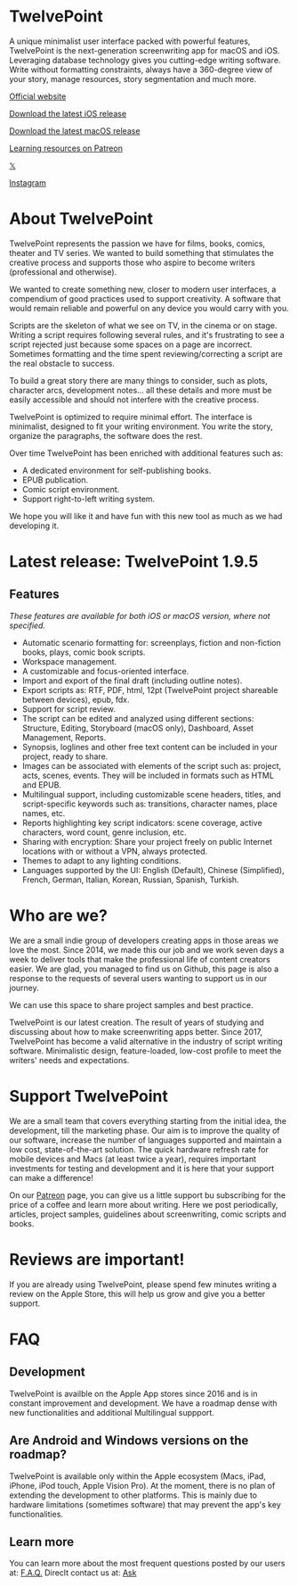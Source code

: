 # TwelvePoint
A unique minimalist user interface packed with powerful features, TwelvePoint is the next-generation screenwriting app for macOS and iOS.
Leveraging database technology gives you cutting-edge writing software.
Write without formatting constraints, always have a 360-degree view of your story, manage resources, story segmentation and much more.

[Official website](https://www.twelvept.com)

[Download the latest iOS release](https://apps.apple.com/lu/app/apple-store/id1124123665?pt=1462392&ct=WBHPM&mt=8)

[Download the latest macOS release](https://apps.apple.com/lu/app/apple-store/id1191200443?pt=1462392&ct=WBHPD&mt=8)

[Learning resources on Patreon](https://www.patreon.com/twelvepoint)

[𝕏](https://twitter.com/twelvepointapp)

[Instagram](https://www.instagram.com/twelvepointapp)

# About TwelvePoint
TwelvePoint represents the passion we have for films, books, comics, theater and TV series. We wanted to build something that stimulates the creative process and supports those who aspire to become writers (professional and otherwise).

We wanted to create something new, closer to modern user interfaces, a compendium of good practices used to support creativity. A software that would remain reliable and powerful on any device you would carry with you.

Scripts are the skeleton of what we see on TV, in the cinema or on stage. Writing a script requires following several rules, and it's frustrating to see a script rejected just because some spaces on a page are incorrect. Sometimes formatting and the time spent reviewing/correcting a script are the real obstacle to success.

To build a great story there are many things to consider, such as plots, character arcs, development notes… all these details and more must be easily accessible and should not interfere with the creative process.

TwelvePoint is optimized to require minimal effort. The interface is minimalist, designed to fit your writing environment.
You write the story, organize the paragraphs, the software does the rest.

Over time TwelvePoint has been enriched with additional features such as:
- A dedicated environment for self-publishing books.
- EPUB publication.
- Comic script environment.
- Support right-to-left writing system.
  
We hope you will like it and have fun with this new tool as much as we had developing it.

# Latest release: TwelvePoint 1.9.5

## Features
*These features are available for both iOS or macOS version, where not specified.*

* Automatic scenario formatting for: screenplays, fiction and non-fiction books, plays, comic book scripts.
* Workspace management.
* A customizable and focus-oriented interface.
* Import and export of the final draft (including outline notes).
* Export scripts as: RTF, PDF, html, 12pt (TwelvePoint project shareable between devices), epub, fdx.
* Support for script review.
* The script can be edited and analyzed using different sections: Structure, Editing, Storyboard (macOS only), Dashboard, Asset Management, Reports.
* Synopsis, loglines and other free text content can be included in your project, ready to share.
* Images can be associated with elements of the script such as: project, acts, scenes, events. They will be included in formats such as HTML and EPUB.
* Multilingual support, including customizable scene headers, titles, and script-specific keywords such as: transitions, character names, place names, etc.
* Reports highlighting key script indicators: scene coverage, active characters, word count, genre inclusion, etc.
* Sharing with encryption: Share your project freely on public Internet locations with or without a VPN, always protected.
* Themes to adapt to any lighting conditions.
* Languages supported by the UI: English (Default), Chinese (Simplified), French, German, Italian, Korean, Russian, Spanish, Turkish. 

# Who are we?

We are a small indie group of developers creating apps in those areas we love the most. Since 2014, we made this our job and we work seven days a week to deliver tools that make the professional life of content creators easier. We are glad, you managed to find us on Github, this page is also a response to the requests of several users wanting to support us in our journey.

We can use this space to share project samples and best practice.

TwelvePoint is our latest creation. The result of years of studying and discussing about how to make screenwriting apps better. 
Since 2017, TwelvePoint has become a valid alternative in the industry of script writing software. 
Minimalistic design, feature-loaded, low-cost profile to meet the writers' needs and expectations.

# Support TwelvePoint

We are a small team that covers everything starting from the initial idea, the development, till the marketing phase. Our aim is to improve the quality of our software, increase the number of languages supported and maintain a low cost, state-of-the-art solution.  The quick hardware refresh rate for mobile devices and Macs (at least twice a year), requires important investments for testing and development and it is here that your support can make a difference!

On our [Patreon](https://www.patreon.com/twelvepoint) page, you can give us a little support bu subscribing for the price of a coffee and learn more about writing. 
Here we post periodically, articles, project samples, guidelines about screenwriting, comic scripts and books.

# Reviews are important!

If you are already using TwelvePoint, please spend few minutes writing a review on the Apple Store, this will help us grow and give you a better support. 


# FAQ

## Development
TwelvePoint is availble on the Apple App stores since 2016 and is in constant improvement and development.
We have a roadmap dense with new functionalities and additional Multilingual suppport.

## Are Android and Windows versions on the roadmap?

TwelvePoint is available only within the Apple ecosystem (Macs, iPad, iPhone, iPod touch, Apple Vision Pro). 
At the moment, there is no plan of extending the development to other platforms. 
This is mainly due to hardware limitations (sometimes software) that may prevent the app's key functionalities. 

## Learn more
You can learn more about the most frequent questions posted by our users at: [F.A.Q.](https://www.twelvept.com/faq/en/questions/frequently-asked-questions.html)
Direclt contact us at: [Ask](ask@morepaths.com)









